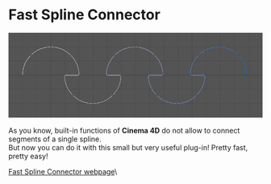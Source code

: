 # Fast Spline Connector

![](../.gitbook/assets/fast-spline-connector-demo.gif)

As you know, built-in functions of **Cinema 4D** do not allow to connect segments of a single spline. \
But now you can do it with this small but very useful plug-in! Pretty fast, pretty easy!

[Fast Spline Connector webpage](http://mikeudin.net/product/fast-spline-connector/)\
